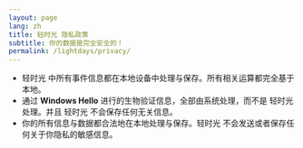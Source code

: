 ```yaml
---
layout: page
lang: zh
title: 轻时光 隐私政策
subtitle: 你的数据是完全安全的！
permalink: /lightdays/privacy/
---
```

- 轻时光 中所有事件信息都在本地设备中处理与保存。所有相关运算都完全基于本地。
- 通过 **Windows Hello** 进行的生物验证信息，全部由系统处理，而不是 轻时光  处理。并且 轻时光 不会保存任何无关信息。
- 你的所有信息与数据都合法地在本地处理与保存。轻时光 不会发送或者保存任何关于你隐私的敏感信息。 